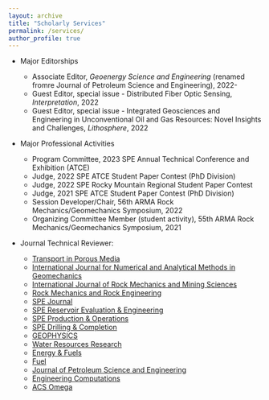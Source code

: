 ```yaml
---
layout: archive
title: "Scholarly Services"
permalink: /services/
author_profile: true
---
```


- Major Editorships

  - Associate Editor, *Geoenergy Science and Engineering* (renamed fromre Journal of Petroleum Science and Engineering), 2022-
  - Guest Editor, special issue - Distributed Fiber Optic Sensing, *Interpretation*, 2022
  - Guest Editor, special issue - Integrated Geosciences and Engineering in Unconventional Oil and Gas Resources: Novel Insights and Challenges, *Lithosphere*, 2022


- Major Professional Activities

  - Program Committee, 2023 SPE Annual Technical Conference and Exhibition (ATCE)
  - Judge, 2022 SPE ATCE Student Paper Contest (PhD Division)
  - Judge, 2022 SPE Rocky Mountain Regional Student Paper Contest
  - Judge, 2021 SPE ATCE Student Paper Contest (PhD Division)
  - Session Developer/Chair, 56th ARMA Rock Mechanics/Geomechanics Symposium, 2022
  - Organizing Committee Member (student activity), 55th ARMA Rock Mechanics/Geomechanics Symposium, 2021

- Journal Technical Reviewer:

  - [Transport in Porous Media](https://www.springer.com/journal/11242/)
  - [International Journal for Numerical and Analytical Methods in Geomechanics](https://onlinelibrary.wiley.com/journal/10969853)
  - [International Journal of Rock Mechanics and Mining Sciences](https://www.journals.elsevier.com/international-journal-of-rock-mechanics-and-mining-sciences)
  - [Rock Mechanics and Rock Engineering](https://www.springer.com/journal/603)
  - [SPE Journal](https://www.onepetro.org/journals)
  - [SPE Reservoir Evaluation & Engineering](https://www.onepetro.org/journals)
  - [SPE Production & Operations](https://www.onepetro.org/journals)
  - [SPE Drilling & Completion](https://www.onepetro.org/journals)
  - [GEOPHYSICS](https://library.seg.org/journal/gpysa7)
  - [Water Resources Research](https://agupubs.onlinelibrary.wiley.com/journal/19447973)
  - [Energy & Fuels](https://pubs.acs.org/journal/enfuem)
  - [Fuel](https://www.journals.elsevier.com/fuel)
  - [Journal of Petroleum Science and Engineering](https://www.journals.elsevier.com/journal-of-petroleum-science-and-engineering)
  - [Engineering Computations](https://www.emerald.com/insight/publication/issn/0264-4401)
  - [ACS Omega](https://pubs.acs.org/journal/acsodf)
  